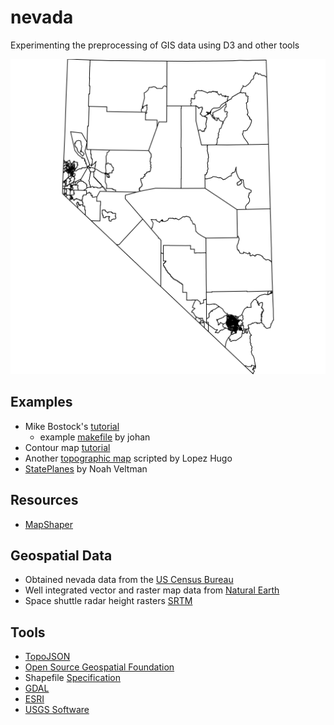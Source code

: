 # nevada
Experimenting the preprocessing of GIS data using D3 and other tools

![Example processed map](nv_screen.svg)

## Examples
 - Mike Bostock's [tutorial](https://medium.com/@mbostock/command-line-cartography-part-1-897aa8f8ca2c)
   - example [makefile](https://gist.github.com/johan/db11e7bd04f030031dae209fa1a6c3e4) by johan
 - Contour map [tutorial](https://www.axismaps.com/blog/2018/04/contours-in-browser/)
 - Another [topographic map](https://bl.ocks.org/hugolpz/6279966) scripted by Lopez Hugo
- [StatePlanes](https://github.com/veltman/d3-stateplane) by Noah Veltman

## Resources
 - [MapShaper](https://mapshaper.org/)

## Geospatial Data
 - Obtained nevada data from the [US Census Bureau](https://www2.census.gov/geo/tiger/GENZ2017/shp/)
 - Well integrated vector and raster map data from [Natural Earth](http://naturalearthdata.com/)
 - Space shuttle radar height rasters [SRTM](https://dds.cr.usgs.gov/srtm/)

## Tools
 - [TopoJSON](https://github.com/topojson/topojson)
 - [Open Source Geospatial Foundation](https://www.osgeo.org/)
 - Shapefile [Specification](http://www.esri.com/library/whitepapers/pdfs/shapefile.pdf)
 - [GDAL](https://www.gdal.org/)
 - [ESRI](https://www.esri.com/en-us/arcgis/products/index)
 - [USGS Software](https://lta.cr.usgs.gov/get_data)
 